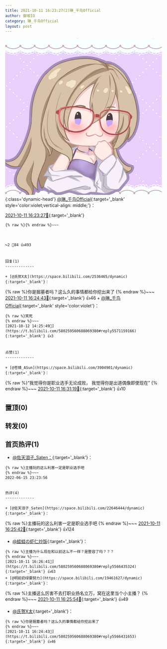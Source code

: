 ```yaml
---
title: 2021-10-11 16:23:27(2)琳_千鸟Official
author: 御坂IO
category: 琳_千鸟Official
layout: post
---
```


![img](/images/c0a88f85ebd0d056f37b114e0748e69556c8b488.jpg){:class='dynamic-head'}
[@琳_千鸟Official](https://space.bilibili.com/1620923329/dynamic){:target='_blank' style='color:violet;vertical-align: middle;'}：

[2021-10-11 16:23:27🔗](https://t.bilibili.com/580259560688069380){:target='_blank'}

~~~
{% raw %}{% endraw %}~~~



↪️2 💬84 👍493


回复(1)
-------------

+ [@氏贺X太](https://space.bilibili.com/2536465/dynamic){:target='_blank'}：
~~~
{% raw %}你是掘墓者吗？这么久的事情都给你挖出来了
{% endraw %}~~~
[2021-10-11 16:24:43🔗](https://t.bilibili.com/580259560688069380#reply5566431653){:target='_blank'} 👍46
    + [@琳_千鸟Official](https://space.bilibili.com/1620923329/dynamic){:target='_blank' style='color:violet'}：
~~~
{% raw %}笑死
{% endraw %}~~~
[2021-10-12 14:25:49🔗](https://t.bilibili.com/580259560688069380#reply5571159166){:target='_blank'} 👍3


点赞(1)
-------------

+ [@苍晴_ASun](https://space.bilibili.com/3904901/dynamic){:target='_blank'}：
~~~
{% raw %}“我觉得你是职业选手无论成败，
我觉得你是出道偶像即使现在”
{% endraw %}~~~
[2021-10-11 16:31:19🔗](https://t.bilibili.com/580259560688069380#reply5566455601){:target='_blank'} 👍10


置顶(0)
-------------



转发(0)
-------------



首页热评(1)
-------------

+ [@佐天泪子_Saten：](https://space.bilibili.com/22646444/dynamic){:target='_blank'}：
~~~
{% raw %}主播玩的这么利害一定是职业选手吧
{% endraw %}~~~
2022-06-15 23:23:56


热评(4)
-------------

+ [@佐天泪子_Saten](https://space.bilibili.com/22646444/dynamic){:target='_blank'}：
~~~
{% raw %}主播玩的这么利害一定是职业选手吧
{% endraw %}~~~
[2021-10-11 16:25:42🔗](https://t.bilibili.com/580259560688069380#reply5566432905){:target='_blank'} 👍124
+ [@蛙蛙の虾仁炒饭](https://space.bilibili.com/8160290/dynamic){:target='_blank'}：
~~~
{% raw %}主播为什么现在和以前这么不一样？是整容了吗？？？
{% endraw %}~~~
[2021-10-11 16:26:41🔗](https://t.bilibili.com/580259560688069380#reply5566435324){:target='_blank'} 👍63
+ [@明前奶绿要努力](https://space.bilibili.com/19461627/dynamic){:target='_blank'}：
~~~
{% raw %}主播这么厉害不去打职业扬名立万，窝在这里当个小主播？
{% endraw %}~~~
[2021-10-11 16:25:54🔗](https://t.bilibili.com/580259560688069380#reply5566428493){:target='_blank'} 👍49
+ [@氏贺X太](https://space.bilibili.com/2536465/dynamic){:target='_blank'}：
~~~
{% raw %}你是掘墓者吗？这么久的事情都给你挖出来了
{% endraw %}~~~
[2021-10-11 16:24:43🔗](https://t.bilibili.com/580259560688069380#reply5566431653){:target='_blank'} 👍46


